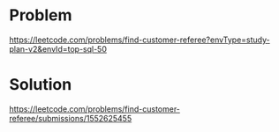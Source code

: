 # Problem
https://leetcode.com/problems/find-customer-referee?envType=study-plan-v2&envId=top-sql-50

# Solution
https://leetcode.com/problems/find-customer-referee/submissions/1552625455